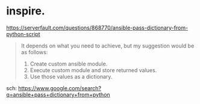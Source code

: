 # inspire.
https://serverfault.com/questions/868770/ansible-pass-dictionary-from-python-script

>It depends on what you need to achieve, but my suggestion would be as follows:
>
>1. Create custom ansible module.
>2. Execute custom module and store returned values.
>3. Use those values as a dictionary.

sch: https://www.google.com/search?q=ansible+pass+dictionary+from+python
